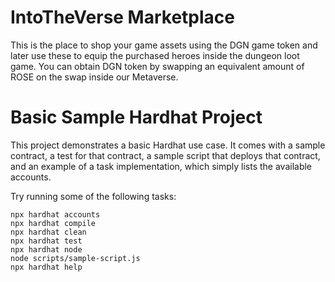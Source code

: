 # IntoTheVerse Marketplace

This is the place to shop your game assets using the DGN game token and later use these to equip the purchased heroes inside the dungeon loot game. You can obtain DGN token by swapping an equivalent amount of ROSE on the swap inside our Metaverse.

# Basic Sample Hardhat Project

This project demonstrates a basic Hardhat use case. It comes with a sample contract, a test for that contract, a sample script that deploys that contract, and an example of a task implementation, which simply lists the available accounts.

Try running some of the following tasks:

```shell
npx hardhat accounts
npx hardhat compile
npx hardhat clean
npx hardhat test
npx hardhat node
node scripts/sample-script.js
npx hardhat help
```
